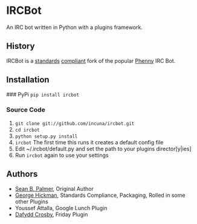 # IRCBot
An IRC bot written in Python with a plugins framework.

## History
IRCBot is a [standards](http://www.python.org/dev/peps/pep-0008/) [compliant](https://github.com/sbp/phenny/pull/9) fork of the popular [Phenny](https://github.com/sbp/phenny/) IRC Bot.

## Installation
### PyPi
`pip install ircbot`

### Source Code
1. `git clone git://github.com/incuna/ircbot.git`
2. `cd ircbot`
3. `python setup.py install`
3. `ircbot` The first time this runs it creates a default config file
3. Edit ~/.ircbot/default.py and set the path to your plugins director[y|ies]
4. Run `ircbot` again to use your settings

## Authors
* [Sean B. Palmer](http://inamidst.com/sbp), Original Author
* [George Hickman](http://ghickman.co.uk), Standards Compliance, Packaging, Rolled in some other Plugins
* Youssef Attalla, Google Lunch Plugin
* [Dafydd Crosby](http://github.com/dafyddcrosby), Friday Plugin

